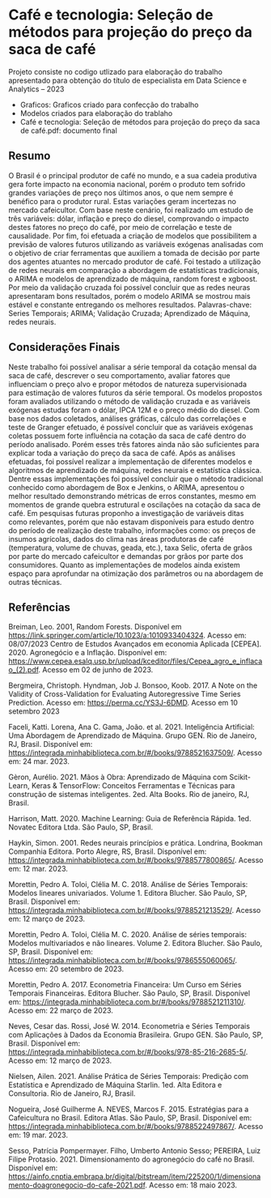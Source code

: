 # Café e tecnologia: Seleção de métodos para projeção do preço da saca de café


Projeto consiste no codigo utlizado para elaboração do trabalho apresentado para obtenção do título de especialista em Data
Science e Analytics – 2023

- Graficos: Graficos criado para confecção do trabalho
- Modelos criados para elaboração do trablaho
- Café e tecnologia: Seleção de métodos para projeção do preço da saca de café.pdf:  documento final


## Resumo

  O Brasil é o principal produtor de café no mundo, e a sua cadeia produtiva gera forte
impacto na economia nacional, porém o produto tem sofrido grandes variações de preço nos
últimos anos, o que nem sempre é benéfico para o produtor rural. Estas variações geram
incertezas no mercado cafeicultor. Com base neste cenário, foi realizado um estudo de três
variáveis: dólar, inflação e preço do diesel, comprovando o impacto destes fatores no preço
do café, por meio de correlação e teste de causalidade. Por fim, foi efetuada a criação de
modelos que possibilitem a previsão de valores futuros utilizando as variáveis exógenas
analisadas com o objetivo de criar ferramentas que auxiliem a tomada de decisão por parte
dos agentes atuantes no mercado produtor de café. Foi testado a utilização de redes neurais
em comparação a abordagem de estatísticas tradicionais, o ARIMA e modelos de aprendizado
de máquina, random forest e xgboost. Por meio da validação cruzada foi possível concluir que
as redes neuras apresentaram bons resultados, porém o modelo ARIMA se mostrou mais
estável e constante entregando os melhores resultados.
Palavras-chave: Series Temporais; ARIMA; Validação Cruzada; Aprendizado de Máquina,
redes neurais.

## Considerações Finais 

Neste trabalho foi possível analisar a série temporal da cotação mensal da saca de
café, descrever o seu comportamento, avaliar fatores que influenciam o preço alvo e propor
métodos de natureza supervisionada para estimação de valores futuros da série temporal. Os
modelos propostos foram avaliados utilizando o método de validação cruzada e as variáveis
exógenas estudas foram o dólar, IPCA 12M e o preço médio do diesel.
Com base nos dados coletados, análises gráficas, cálculo das correlações e teste de
Granger efetuado, é possível concluir que as variáveis exógenas coletas possuem forte
influência na cotação da saca de café dentro do período analisado. Porém esses três fatores
ainda não são suficientes para explicar toda a variação do preço da saca de café.
Após as análises efetuadas, foi possível realizar a implementação de diferentes
modelos e algoritmos de aprendizado de máquina, redes neurais e estatística clássica. Dentre 
essas implementações foi possível concluir que o método tradicional conhecido como
abordagem de Box e Jenkins, o ARIMA, apresentou o melhor resultado demonstrando
métricas de erros constantes, mesmo em momentos de grande quebra estrutural e oscilações
na cotação da saca de café.
Em pesquisas futuras proponho a investigação de variáveis ditas como relevantes,
porém que não estavam disponíveis para estudo dentro do período de realização deste
trabalho, informações como: os preços de insumos agrícolas, dados do clima nas áreas
produtoras de café (temperatura, volume de chuvas, geada, etc.), taxa Selic, oferta de grãos
por parte do mercado cafeicultor e demandas por grãos por parte dos consumidores. Quanto
as implementações de modelos ainda existem espaço para aprofundar na otimização dos
parâmetros ou na abordagem de outras técnicas.


## Referências


Breiman, Leo. 2001, Random Forests. Disponível em
<https://link.springer.com/article/10.1023/a:1010933404324>. Acesso em: 08/07/2023
Centro de Estudos Avançados em economia Aplicada [CEPEA]. 2020. Agronegócio e a
Inflação. Disponível em:
<https://www.cepea.esalq.usp.br/upload/kceditor/files/Cepea_agro_e_inflacao_(2).pdf>.
Acesso em 02 de junho de 2023.


Bergmeira, Christoph. Hyndman, Job J. Bonsoo, Koob. 2017. A Note on the Validity of
Cross-Validation for Evaluating Autoregressive Time Series Prediction. Acesso em:
<https://perma.cc/YS3J-6DMD>. Acesso em 10 setembro 2023


Faceli, Katti. Lorena, Ana C. Gama, João. et al. 2021. Inteligência Artificial: Uma Abordagem
de Aprendizado de Máquina. Grupo GEN. Rio de Janeiro, RJ, Brasil. Disponível em:
https://integrada.minhabiblioteca.com.br/#/books/9788521637509/. Acesso em: 24 mar.
2023.


Gèron, Aurélio. 2021. Mãos à Obra: Aprendizado de Máquina com Scikit-Learn, Keras &
TensorFlow: Conceitos Ferramentas e Técnicas para construção de sistemas inteligentes.
2ed. Alta Books. Rio de janeiro, RJ, Brasil.


Harrison, Matt. 2020. Machine Learning: Guia de Referência Rápida. 1ed. Novatec Editora
Ltda. São Paulo, SP, Brasil.


Haykin, Simon. 2001. Redes neurais princípios e prática. Londrina, Bookman Companhia
Editora. Porto Alegre, RS, Brasil. Disponível em:
<https://integrada.minhabiblioteca.com.br/#/books/9788577800865/>. Acesso em: 12 mar.
2023.


Morettin, Pedro A. Toloi, Clélia M. C. 2018. Análise de Séries Temporais: Modelos lineares
univariados. Volume 1. Editora Blucher. São Paulo, SP, Brasil. Disponível em:
<https://integrada.minhabiblioteca.com.br/#/books/9788521213529/>. Acesso em: 12 março
de 2023.


Morettin, Pedro A. Toloi, Clélia M. C. 2020. Análise de séries temporais: Modelos
multivariados e não lineares. Volume 2. Editora Blucher. São Paulo, SP, Brasil. Disponível
em: <https://integrada.minhabiblioteca.com.br/#/books/9786555060065/>. Acesso em: 20
setembro de 2023.


Morettin, Pedro A. 2017. Econometria Financeira: Um Curso em Séries Temporais
Financeiras. Editora Blucher. São Paulo, SP, Brasil. Disponível em:
<https://integrada.minhabiblioteca.com.br/#/books/9788521211310/>. Acesso em: 22 março
de 2023.


Neves, Cesar das. Rossi, José W. 2014. Econometria e Séries Temporais com Aplicações à
Dados da Economia Brasileira. Grupo GEN. São Paulo, SP, Brasil. Disponível em:
<https://integrada.minhabiblioteca.com.br/#/books/978-85-216-2685-5/>. Acesso em: 12
março de 2023.


Nielsen, Ailen. 2021. Análise Prática de Séries Temporais: Predição com Estatística e
Aprendizado de Máquina Starlin. 1ed. Alta Editora e Consultoria. Rio de Janeiro, RJ, Brasil.


Nogueira, José Guilherme A. NEVES, Marcos F. 2015. Estratégias para a Cafeicultura no
Brasil. Editora Atlas. São Paulo, SP, Brasil. Disponível em:
<https://integrada.minhabiblioteca.com.br/#/books/9788522497867/>. Acesso em: 19 mar.
2023.


Sesso, Patrícia Pompermayer. Filho, Umberto Antonio Sesso; PEREIRA, Luiz Filipe
Protasio. 2021. Dimensionamento do agronegócio do café no Brasil. Disponível em:
<https://ainfo.cnptia.embrapa.br/digital/bitstream/item/225200/1/dimensionamento-doagronegocio-do-cafe-2021.pdf>. Acesso em: 18 maio 2023.
